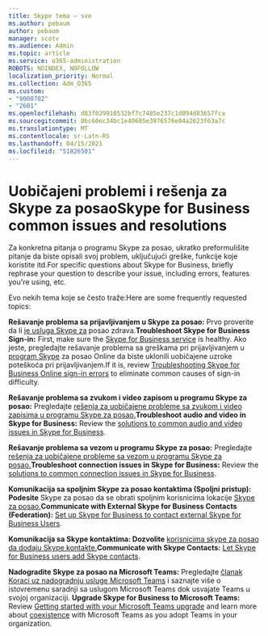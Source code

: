 ```yaml
---
title: Skype tema – sve
ms.author: pebaum
author: pebaum
manager: scotv
ms.audience: Admin
ms.topic: article
ms.service: o365-administration
ROBOTS: NOINDEX, NOFOLLOW
localization_priority: Normal
ms.collection: Adm_O365
ms.custom:
- "9000702"
- "2601"
ms.openlocfilehash: d83f029910532bf7c7485e237c1d094d83657fca
ms.sourcegitcommit: 8bc60ec34bc1e40685e3976576e04a2623f63a7c
ms.translationtype: MT
ms.contentlocale: sr-Latn-RS
ms.lasthandoff: 04/15/2021
ms.locfileid: "51826501"
---
```

# <a name="skype-for-business-common-issues-and-resolutions"></a><span data-ttu-id="c7211-102">Uobičajeni problemi i rešenja za Skype za posao</span><span class="sxs-lookup"><span data-stu-id="c7211-102">Skype for Business common issues and resolutions</span></span> 

<span data-ttu-id="c7211-103">Za konkretna pitanja o programu Skype za posao, ukratko preformulišite pitanje da biste opisali svoj problem, uključujući greške, funkcije koje koristite itd.</span><span class="sxs-lookup"><span data-stu-id="c7211-103">For specific questions about Skype for Business, briefly rephrase your question to describe your issue, including errors, features you're using, etc.</span></span> 

<span data-ttu-id="c7211-104">Evo nekih tema koje se često traže:</span><span class="sxs-lookup"><span data-stu-id="c7211-104">Here are some frequently requested topics:</span></span>

<span data-ttu-id="c7211-105">**Rešavanje problema sa prijavljivanjem u Skype za posao:** Prvo proverite da li [je usluga Skype za](https://admin.microsoft.com/Adminportal/Home?source=applauncher#/servicehealth) posao zdrava.</span><span class="sxs-lookup"><span data-stu-id="c7211-105">**Troubleshoot Skype for Business Sign-in:** First, make sure the [Skype for Business service](https://admin.microsoft.com/Adminportal/Home?source=applauncher#/servicehealth) is healthy.</span></span> <span data-ttu-id="c7211-106">Ako jeste, pregledajte rešavanje problema sa greškama pri prijavljivanjem u [program Skype](https://docs.microsoft.com/SkypeForBusiness/set-up-skype-for-business-online/troubleshooting-sign-in-errors-for-admins#check-for-common-causes-of-skype-for-business-online-sign-in-errors) za posao Online da biste uklonili uobičajene uzroke poteškoća pri prijavljivanjem.</span><span class="sxs-lookup"><span data-stu-id="c7211-106">If it is, review [Troubleshooting Skype for Business Online sign-in errors](https://docs.microsoft.com/SkypeForBusiness/set-up-skype-for-business-online/troubleshooting-sign-in-errors-for-admins#check-for-common-causes-of-skype-for-business-online-sign-in-errors) to eliminate common causes of sign-in difficulty.</span></span>
 
<span data-ttu-id="c7211-107">**Rešavanje problema sa zvukom i video zapisom u programu Skype za posao:** Pregledajte [rešenja za uobičajene probleme sa zvukom i video zapisima u programu Skype za posao.](https://support.office.com/article/Troubleshoot-audio-and-video-in-Skype-for-Business-62777bc6-c52b-47ae-84ba-a8905c3b71dc)</span><span class="sxs-lookup"><span data-stu-id="c7211-107">**Troubleshoot audio and video in Skype for Business:** Review the [solutions to common audio and video issues in Skype for Business](https://support.office.com/article/Troubleshoot-audio-and-video-in-Skype-for-Business-62777bc6-c52b-47ae-84ba-a8905c3b71dc).</span></span> 

<span data-ttu-id="c7211-108">**Rešavanje problema sa vezom u programu Skype za posao:** Pregledajte [rešenja za uobičajene probleme sa vezom u programu Skype za posao.](https://support.office.com/article/troubleshoot-connection-issues-in-skype-for-business-ca302828-783f-425c-bbe2-356348583771)</span><span class="sxs-lookup"><span data-stu-id="c7211-108">**Troubleshoot connection issues in Skype for Business:** Review the [solutions to common connection issues in Skype for Business](https://support.office.com/article/troubleshoot-connection-issues-in-skype-for-business-ca302828-783f-425c-bbe2-356348583771).</span></span>

<span data-ttu-id="c7211-109">**Komunikacija sa spoljnim Skype za posao kontaktima (Spoljni pristup): Podesite** Skype za posao da se obrati spoljnim korisnicima lokacije [Skype za posao.](https://docs.microsoft.com/SkypeForBusiness/set-up-skype-for-business-online/allow-users-to-contact-external-skype-for-business-users)</span><span class="sxs-lookup"><span data-stu-id="c7211-109">**Communicate with External Skype for Business Contacts (Federation):** [Set up Skype for Business to contact external Skype for Business Users](https://docs.microsoft.com/SkypeForBusiness/set-up-skype-for-business-online/allow-users-to-contact-external-skype-for-business-users).</span></span>

<span data-ttu-id="c7211-110">**Komunikacija sa Skype kontaktima: Dozvolite** [korisnicima skype za posao da dodaju Skype kontakte.](https://docs.microsoft.com/SkypeForBusiness/set-up-skype-for-business-online/let-skype-for-business-users-add-skype-contacts)</span><span class="sxs-lookup"><span data-stu-id="c7211-110">**Communicate with Skype Contacts:** [Let Skype for Business users add Skype contacts](https://docs.microsoft.com/SkypeForBusiness/set-up-skype-for-business-online/let-skype-for-business-users-add-skype-contacts).</span></span>

<span data-ttu-id="c7211-111">**Nadogradite Skype za posao na Microsoft Teams:** Pregledajte [članak Koraci uz nadogradnju usluge Microsoft Teams](https://docs.microsoft.com/microsoftteams/upgrade-start-here) i saznajte više o istovremenu saradnji sa uslugom Microsoft Teams dok usvajate Teams u svojoj organizaciji. [](https://docs.microsoft.com/microsoftteams/coexistence-chat-calls-presence)</span><span class="sxs-lookup"><span data-stu-id="c7211-111">**Upgrade Skype for Business to Microsoft Teams:** Review [Getting started with your Microsoft Teams upgrade](https://docs.microsoft.com/microsoftteams/upgrade-start-here) and learn more about [coexistence](https://docs.microsoft.com/microsoftteams/coexistence-chat-calls-presence) with Microsoft Teams as you adopt Teams in your organization.</span></span> 